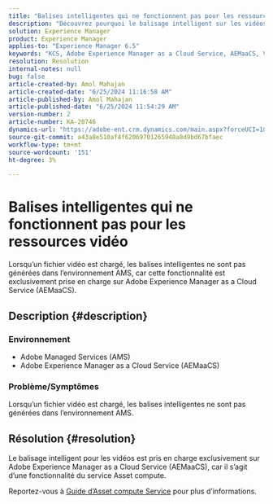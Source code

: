 ```yaml
---
title: "Balises intelligentes qui ne fonctionnent pas pour les ressources vidéo"
description: "Découvrez pourquoi le balisage intelligent sur les vidéos n’est pas disponible dans l’environnement AMS mais est pris en charge sur Adobe Experience Manager as a Cloud Service."
solution: Experience Manager
product: Experience Manager
applies-to: "Experience Manager 6.5"
keywords: "KCS, Adobe Experience Manager as a Cloud Service, AEMaaCS, Video Assets, AMS, Smart Tags ne fonctionnent pas"
resolution: Resolution
internal-notes: null
bug: false
article-created-by: Amol Mahajan
article-created-date: "6/25/2024 11:16:58 AM"
article-published-by: Amol Mahajan
article-published-date: "6/25/2024 11:54:29 AM"
version-number: 2
article-number: KA-20746
dynamics-url: "https://adobe-ent.crm.dynamics.com/main.aspx?forceUCI=1&pagetype=entityrecord&etn=knowledgearticle&id=7ab10c6a-e432-ef11-840a-6045bd06eea5"
source-git-commit: a43a8e510af4f62069701265948a8d9bd67bfaec
workflow-type: tm+mt
source-wordcount: '151'
ht-degree: 3%

---
```


# Balises intelligentes qui ne fonctionnent pas pour les ressources vidéo


Lorsqu’un fichier vidéo est chargé, les balises intelligentes ne sont pas générées dans l’environnement AMS, car cette fonctionnalité est exclusivement prise en charge sur Adobe Experience Manager as a Cloud Service (AEMaaCS).

## Description {#description}


### <b>Environnement</b>

- Adobe Managed Services (AMS)
- Adobe Experience Manager as a Cloud Service (AEMaaCS)




### <b>Problème/Symptômes</b>

Lorsqu’un fichier vidéo est chargé, les balises intelligentes ne sont pas générées dans l’environnement AMS.


## Résolution {#resolution}


Le balisage intelligent pour les vidéos est pris en charge exclusivement sur Adobe Experience Manager as a Cloud Service (AEMaaCS), car il s’agit d’une fonctionnalité du service Asset compute.

Reportez-vous à [Guide d’Asset compute Service](https://experienceleague.adobe.com/docs/asset-compute/using/introduction.html) pour plus d’informations.
